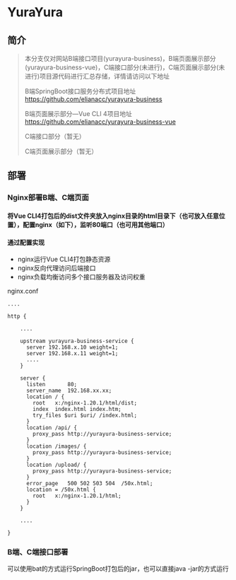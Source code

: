 # YuraYura



## 简介

> 本分支仅对网站B端接口项目(yurayura-business)，B端页面展示部分(yurayura-business-vue)，C端接口部分(未进行)，C端页面展示部分(未进行)项目源代码进行汇总存储，详情请访问以下地址
>
> B端SpringBoot接口服务分布式项目地址 https://github.com/elianacc/yurayura-business
>
> B端页面展示部分—Vue CLI 4项目地址 https://github.com/elianacc/yurayura-business-vue
>
> C端接口部分（暂无）
>
> C端页面展示部分（暂无）

## 部署

### Nginx部署B端、C端页面

#### 将Vue CLI4打包后的dist文件夹放入nginx目录的html目录下（也可放入任意位置），配置nginx（如下），监听80端口（也可用其他端口）

#### 通过配置实现

- nginx运行Vue CLI4打包静态资源
- nginx反向代理访问后端接口
- nginx负载均衡访问多个接口服务器及访问权重

nginx.conf

```
....

http {

    ....
	
    upstream yurayura-business-service {
      server 192.168.x.10 weight=1;
      server 192.168.x.11 weight=1;
      ....
    }
    
    server {
      listen       80;
      server_name  192.168.xx.xx;
      location / {
        root   x:/nginx-1.20.1/html/dist;
        index  index.html index.htm;
        try_files $uri $uri/ /index.html;
      }
      location /api/ {
        proxy_pass http://yurayura-business-service;
      }
      location /images/ {
        proxy_pass http://yurayura-business-service;
      }
      location /upload/ {
        proxy_pass http://yurayura-business-service;
      }
      error_page   500 502 503 504  /50x.html;
      location = /50x.html {
        root   x:/nginx-1.20.1/html;
      }
    }
    
    ....
   
}
```

### B端、C端接口部署

可以使用bat的方式运行SpringBoot打包后的jar，也可以直接java -jar的方式运行

